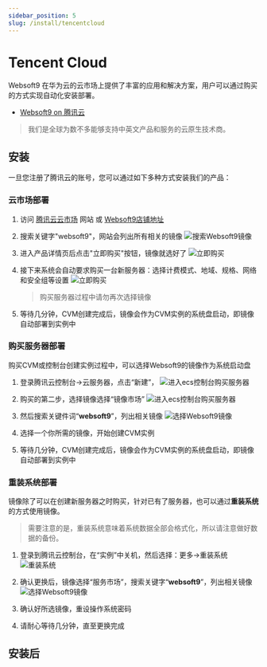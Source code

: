 ```yaml
---
sidebar_position: 5
slug: /install/tencentcloud
---
```


# Tencent Cloud

Websoft9 在华为云的云市场上提供了丰富的应用和解决方案，用户可以通过购买的方式实现自动化安装部署。

- [Websoft9 on 腾讯云](https://market.cloud.tencent.com/stores/1252192180)

> 我们是全球为数不多能够支持中英文产品和服务的云原生技术商。

## 安装

一旦您注册了腾讯云的账号，您可以通过如下多种方式安装我们的产品：


### 云市场部署

1. 访问 [腾讯云云市场](https://market.cloud.tencent.com/search/websoft9) 网站 或 [Websoft9店铺地址](https://market.cloud.tencent.com/stores/1252192180)

2. 搜索关键字"websoft9"，网站会列出所有相关的镜像
   ![搜索Websoft9镜像](https://libs.websoft9.com/Websoft9/DocsPicture/zh/qcloud/qcloud-simagefrommk-websoft9.png) 

3. 进入产品详情页后点击"立即购买"按钮，镜像就选好了
   ![立即购买](https://libs.websoft9.com/Websoft9/DocsPicture/zh/qcloud/qcloud-buyimage-websoft9.png) 

4. 接下来系统会自动要求购买一台新服务器：选择计费模式、地域、规格、网络和安全组等设置
   ![立即购买](https://libs.websoft9.com/Websoft9/DocsPicture/zh/qcloud/qcloud-buyimagebuycvm-websoft9.png) 

   > 购买服务器过程中请勿再次选择镜像

5. 等待几分钟，CVM创建完成后，镜像会作为CVM实例的系统盘启动，即镜像自动部署到实例中




### 购买服务器部署

购买CVM或控制台创建实例过程中，可以选择Websoft9的镜像作为系统启动盘

1. 登录腾讯云控制台->云服务器，点击“新建”，
   ![进入ecs控制台购买服务器](https://libs.websoft9.com/Websoft9/DocsPicture/zh/qcloud/qcloud-buyecs-websoft9.png)
2. 购买的第二步，选择镜像选择“镜像市场”
   ![进入ecs控制台购买服务器](https://libs.websoft9.com/Websoft9/DocsPicture/zh/qcloud/qcloud-selectmkimage-websoft9.png)
3. 然后搜索关键件词“**websoft9**”，列出相关镜像
   ![选择Websoft9镜像](https://libs.websoft9.com/Websoft9/DocsPicture/zh/qcloud/qcloud-selectimage-websoft9.png)

4. 选择一个你所需的镜像，开始创建CVM实例
6. 等待几分钟，CVM创建完成后，镜像会作为CVM实例的系统盘启动，即镜像自动部署到实例中

### 重装系统部署

镜像除了可以在创建新服务器之时购买，针对已有了服务器，也可以通过**重装系统**的方式使用镜像。

> 需要注意的是，重装系统意味着系统数据全部会格式化，所以请注意做好数据的备份。

1. 登录到腾讯云控制台，在“实例”中关机，然后选择：更多->重装系统 
   ![重装系统](https://libs.websoft9.com/Websoft9/DocsPicture/zh/qcloud/qcloud-changesysdisk-websoft9.png)

2. 确认更换后，镜像选择“服务市场”，搜索关键字“**websoft9**”，列出相关镜像
   ![选择Websoft9镜像](https://libs.websoft9.com/Websoft9/DocsPicture/zh/qcloud/qcloud-changeimage-websoft9.png)

3. 确认好所选镜像，重设操作系统密码

4. 请耐心等待几分钟，直至更换完成

## 安装后